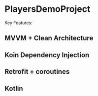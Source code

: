 # PlayersDemoProject

Key Features:

##  MVVM + Clean Architecture
##  Koin Dependency Injection
##  Retrofit + coroutines
##  Kotlin 
